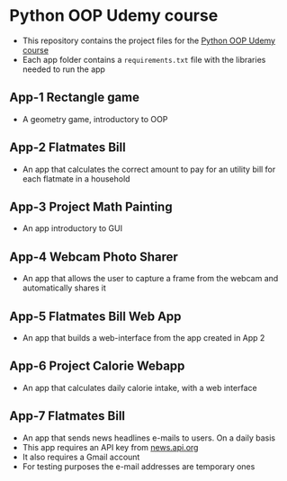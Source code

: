 # Python OOP Udemy course

- This repository contains the project files for the [Python OOP Udemy course](https://www.udemy.com/share/103Z3i3@HwaIFeFmkllereeBCsZlrklXC7Kf3Cal6mUYltxXfaRGibSk-oy4CtEYmAbROqthEA==/)
- Each app folder contains a `requirements.txt` file with the libraries needed to run the app

## App-1 Rectangle game
- A geometry game, introductory to OOP

## App-2 Flatmates Bill
- An app that calculates the correct amount to pay for an utility bill for each flatmate in a household

## App-3 Project Math Painting
- An app introductory to GUI

## App-4 Webcam Photo Sharer
- An app that allows the user to capture a frame from the webcam and automatically shares it

## App-5 Flatmates Bill Web App
- An app that builds a web-interface from the app created in App 2

## App-6 Project Calorie Webapp
- An app that calculates daily calorie intake, with a web interface

## App-7 Flatmates Bill
- An app that sends news headlines e-mails to users. On a daily basis
- This app requires an API key from [news.api.org](https://newsapi.org/)
- It also requires a Gmail account
- For testing purposes the e-mail addresses are temporary ones